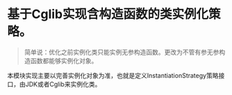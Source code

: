 # 基于Cglib实现含构造函数的类实例化策略。
> 简单说：优化之前实例化类只能实例无参构造函数。更改为不管有参无参构造函数都能够实例化对象。

本模块实现主要以完善实例化对象为准，也就是定义InstantiationStrategy策略接口，由JDK或者Cglib来实例化类。

